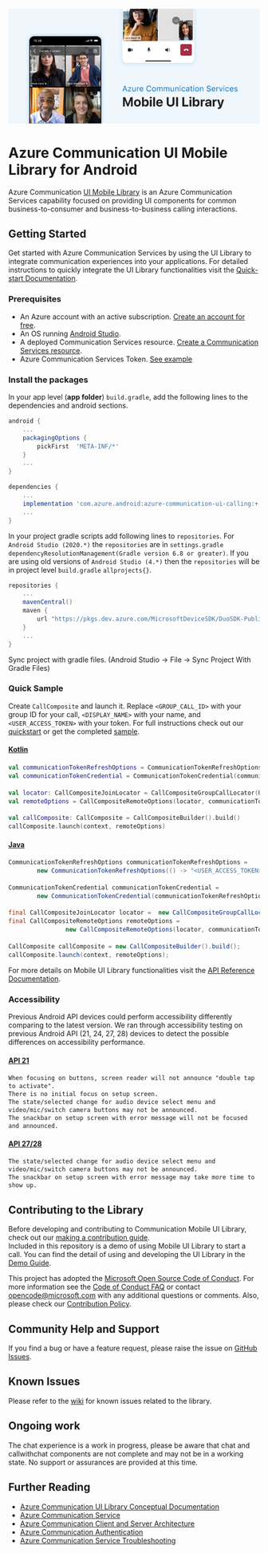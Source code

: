 ![Hero Image](docs/media/mobile-ui-library-hero-image.png)

# Azure Communication UI Mobile Library for Android

Azure Communication [UI Mobile Library](https://docs.microsoft.com/en-us/azure/communication-services/concepts/ui-library/ui-library-overview) is an Azure Communication Services capability focused on providing UI components for common business-to-consumer and business-to-business calling interactions.


## Getting Started

Get started with Azure Communication Services by using the UI Library to integrate communication experiences into your applications. For detailed instructions to quickly integrate the UI Library functionalities visit the [Quick-start Documentation](https://docs.microsoft.com/en-us/azure/communication-services/quickstarts/ui-library/get-started-call?tabs=kotlin&pivots=platform-android).


### Prerequisites

- An Azure account with an active subscription. [Create an account for free](https://azure.microsoft.com/free/?WT.mc_id=A261C142F).
- An OS running [Android Studio](https://developer.android.com/studio).
- A deployed Communication Services resource. [Create a Communication Services resource](https://docs.microsoft.com/azure/communication-services/quickstarts/create-communication-resource).
- Azure Communication Services Token. [See example](https://docs.microsoft.com/azure/communication-services/tutorials/trusted-service-tutorial)

### Install the packages

In your app level (**app folder**) `build.gradle`, add the following lines to the dependencies and android sections.

```groovy
android {
    ...
    packagingOptions {
        pickFirst  'META-INF/*'
    }
    ...
}
```

```groovy
dependencies {
    ...
    implementation 'com.azure.android:azure-communication-ui-calling:+'
    ...
}
```

In your project gradle scripts add following lines to `repositories`. For `Android Studio (2020.*)` the `repositories` are in `settings.gradle` `dependencyResolutionManagement(Gradle version 6.8 or greater)`. If you are using old versions of `Android Studio (4.*)` then the `repositories` will be in project level `build.gradle` `allprojects{}`.

```groovy
repositories {
    ...
    mavenCentral()
    maven {
        url "https://pkgs.dev.azure.com/MicrosoftDeviceSDK/DuoSDK-Public/_packaging/Duo-SDK-Feed/maven/v1"
    }
    ...
}
```
Sync project with gradle files. (Android Studio -> File -> Sync Project With Gradle Files)


### Quick Sample 

Create `CallComposite` and launch it. Replace `<GROUP_CALL_ID>` with your group ID for your call, `<DISPLAY_NAME>` with your name, and  `<USER_ACCESS_TOKEN>` with your token. For full instructions check out our [quickstart](https://docs.microsoft.com/azure/communication-services/quickstarts/ui-library/get-started-composites?tabs=kotlin&pivots=platform-android) or get the completed [sample](https://github.com/Azure-Samples/communication-services-android-quickstarts/tree/main/ui-library-quick-start).

#### [Kotlin](#tab/kotlin)

```kotlin
val communicationTokenRefreshOptions = CommunicationTokenRefreshOptions({ "<USER_ACCESS_TOKEN>" }, true)
val communicationTokenCredential = CommunicationTokenCredential(communicationTokenRefreshOptions)

val locator: CallCompositeJoinLocator = CallCompositeGroupCallLocator(UUID.fromString("<GROUP_CALL_ID>"))
val remoteOptions = CallCompositeRemoteOptions(locator, communicationTokenCredential, "<DISPLAY_NAME>")
        
val callComposite: CallComposite = CallCompositeBuilder().build()
callComposite.launch(context, remoteOptions)
```

#### [Java](#tab/java)

```java
CommunicationTokenRefreshOptions communicationTokenRefreshOptions =
        new CommunicationTokenRefreshOptions(() -> "<USER_ACCESS_TOKEN>", true);

CommunicationTokenCredential communicationTokenCredential = 
        new CommunicationTokenCredential(communicationTokenRefreshOptions);

final CallCompositeJoinLocator locator =  new CallCompositeGroupCallLocator(UUID.fromString("<GROUP_CALL_ID>"));
final CallCompositeRemoteOptions remoteOptions =
                new CallCompositeRemoteOptions(locator, communicationTokenCredential, "<DISPLAY_NAME>");

CallComposite callComposite = new CallCompositeBuilder().build();
callComposite.launch(context, remoteOptions);
```

For more details on Mobile UI Library functionalities visit the [API Reference Documentation](https://azure.github.io/azure-sdk-for-android/azure-communication-mobileui/index.html).

### Accessibility

Previous Android API devices could perform accessibility differently comparing to the latest version. We ran through accessibility testing on previous Android API (21, 24, 27, 28) devices to detect the possible differences on accessibility performance.

#### [API 21](#tab/API21)
```API 21 
When focusing on buttons, screen reader will not announce "double tap to activate".
There is no initial focus on setup screen.
The state/selected change for audio device select menu and video/mic/switch camera buttons may not be announced.
The snackbar on setup screen with error message will not be focused and announced.
```

#### [API 27/28](#tab/API27_28)
``` API 27/28
The state/selected change for audio device select menu and video/mic/switch camera buttons may not be announced.
The snackbar on setup screen with error message may take more time to show up. 
```

## Contributing to the Library

Before developing and contributing to Communication Mobile UI Library, check out our [making a contribution guide](docs/contributing-guide.md).  
Included in this repository is a demo of using Mobile UI Library to start a call. You can find the detail of using and developing the UI Library in the [Demo Guide](azure-communication-ui/azure-communication-ui-demo-app).

This project has adopted the [Microsoft Open Source Code of Conduct](https://opensource.microsoft.com/codeofconduct/). For more information see the [Code of Conduct FAQ](https://opensource.microsoft.com/codeofconduct/faq/) or contact [opencode@microsoft.com](mailto:opencode@microsoft.com) with any additional questions or comments. Also, please check our [Contribution Policy](CONTRIBUTING.md). 

## Community Help and Support

If you find a bug or have a feature request, please raise the issue on [GitHub Issues](https://github.com/Azure/communication-ui-library-android/issues).

## Known Issues

Please refer to the [wiki](https://github.com/Azure/communication-ui-library-android/wiki/Known-Issues) for known issues related to the library.

## Ongoing work

The chat experience is a work in progress, please be aware that chat and callwithchat components are not complete and may not be in a working state. No support or assurances are provided at this time.

## Further Reading

* [Azure Communication UI Library Conceptual Documentation](https://docs.microsoft.com/azure/communication-services/concepts/ui-framework/ui-sdk-overview)
* [Azure Communication Service](https://docs.microsoft.com/en-us/azure/communication-services/overview)
* [Azure Communication Client and Server Architecture](https://docs.microsoft.com/en-us/azure/communication-services/concepts/client-and-server-architecture)
* [Azure Communication Authentication](https://docs.microsoft.com/en-us/azure/communication-services/concepts/authentication)
* [Azure Communication Service Troubleshooting](https://docs.microsoft.com/en-us/azure/communication-services/concepts/troubleshooting-info)
